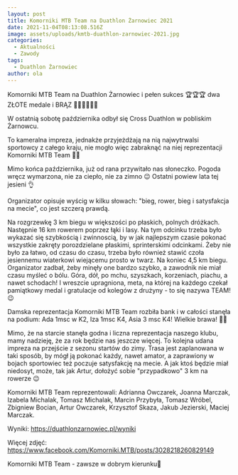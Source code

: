 ```yaml
---
layout: post
title: Komorniki MTB Team na Duathlon Żarnowiec 2021
date: 2021-11-04T08:13:08.516Z
image: assets/uploads/kmtb-duathlon-zarnowiec-2021.jpg
categories:
  - Aktualności
  - Zawody
tags:
  - Duathlon Żarnowiec
author: ola
---
```

Komorniki MTB Team na Duathlon Żarnowiec i pełen sukces 🏆🏆🏆 dwa ZŁOTE medale i BRĄZ 🥇🥇🥉💪🎉🎊

W ostatnią sobotę października odbył się Cross Duathlon w pobliskim Żarnowcu.   

To kameralna impreza, jednakże przyjeżdżają na nią najwytrwalsi sportowcy z całego kraju, nie mogło więc zabraknąć na niej reprezentacji Komorniki MTB Team  💪😁

Mimo końca października, już od rana przywitało nas słoneczko. Pogoda wręcz wymarzona, nie za ciepło, nie za zimno 😉 Ostatni powiew lata tej jesieni 👌

Organizator opisuje wyścig w kilku słowach: "bieg, rower, bieg i satysfakcja na mecie", co jest szczerą prawdą.

Na rozgrzewkę 3 km biegu w większości po płaskich, polnych dróżkach. Następnie 16 km rowerem poprzez łąki i lasy. Na tym odcinku trzeba było wykazać się szybkością i zwinnoscią, by w jak najlepszym czasie pokonać wszystkie zakręty porozdzielane płaskimi, sprinterskimi odcinkami. Żeby nie było za łatwo, od czasu do czasu, trzeba było również stawić czoła jesiennemu wiaterkowi wiejącemu prosto w twarz. Na koniec 4,5 km biegu. Organizator zadbał, żeby minęły one bardzo szybko, a zawodnik nie miał czasu myśleć o bólu. Góra, dół, po mchu, szyszkach, korzeniach, piachu, a nawet schodach! I wreszcie upragniona, meta, na której na każdego czekał pamiątkowy medal i gratulacje od kolegów z drużyny - to się nazywa TEAM! 😉

Damska reprezentacja Komorniki MTB Team rozbiła bank i w całości stanęła na podium: Ada 1msc w K2, Iza 1msc K4, Asia 3 msc K4! Wielkie brawa! 👏👏

Mimo, że na starcie stanęła godna i liczna reprezentacja naszego klubu, mamy nadzieję, że za rok będzie nas jeszcze więcej. To kolejna udana impreza na przejście z sezonu startów do zimy.  Trasa jest zaplanowana w taki sposób, by mógł ją pokonać każdy, nawet amator, a zaprawiony w bojach sportowiec też poczuje satysfakcję na mecie. A jak ktoś będzie miał niedosyt, może, tak jak Artur, dołożyć sobie "przypadkowo" 3 km na rowerze 😉

Komorniki MTB Team reprezentowali: Adrianna Owczarek, Joanna Marczak, Izabela Michalak, Tomasz Michalak, Marcin Przybyła, Tomasz Wróbel, Zbigniew Bocian, Artur Owczarek, Krzysztof Skaza, Jakub Jezierski, Maciej Marczak.

Wyniki: <https://duathlonzarnowiec.pl/wyniki>

Więcej zdjęć: <https://www.facebook.com/Komorniki.MTB/posts/3028218260829149>

Komorniki MTB Team - zawsze w dobrym kierunku🙂 